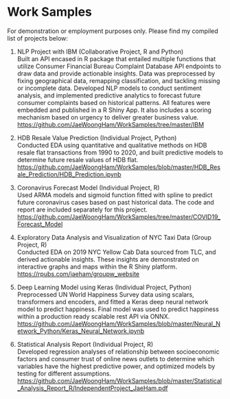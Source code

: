 # Work Samples
For demonstration or employment purposes only. Please find my compiled list of projects below:

1) NLP Project with IBM (Collaborative Project, R and Python) <br />
Built an API encased in R package that entailed multiple functions that utilize Consumer Financial Bureau Complaint Database API endpoints to draw data and provide actionable insights. Data was preprocessed by fixing geographical data, remapping classification, and tackling missing or incomplete data. Developed NLP models to conduct sentiment analysis, and implemented predictive analytics to forecast future consumer complaints based on historical patterns. All features were embedded and published in a R Shiny App. It also includes a scoring mechanism based on urgency to deliver greater business value. <br />
https://github.com/JaeWoongHam/WorkSamples/tree/master/IBM

2) HDB Resale Value Prediction (Individual Project, Python) <br />
Conducted EDA using quantitative and qualitative methods on HDB resale flat transactions from 1990 to 2020, and built predictive models to determine future resale values of HDB flat. <br />
https://github.com/JaeWoongHam/WorkSamples/blob/master/HDB_Resale_Prediction/HDB_Prediction.ipynb

3) Coronavirus Forecast Model (Individual Project, R) <br />
Used ARMA models and sigmoid function fitted with spline to predict future coronavirus cases based on past historical data. The code and report are included separately for this project. <br />
https://github.com/JaeWoongHam/WorkSamples/tree/master/COVID19_Forecast_Model

4) Exploratory Data Analysis and Visualization of NYC Taxi Data (Group Project, R) <br />
Conducted EDA on 2019 NYC Yellow Cab Data sourced from TLC, and derived actionable insights. These insights are demonstrated on interactive graphs and maps within the R Shiny platform. <br />
https://rpubs.com/jaeham/groupw_website

5) Deep Learning Model using Keras (Individual Project, Python) <br />
Preprocessed UN World Happiness Survey data using scalars, transformers and encoders, and fitted a Keras deep neural network model to predict happiness. Final model was used to predict happiness within a production ready scalable rest API via ONNX. <br />
https://github.com/JaeWoongHam/WorkSamples/blob/master/Neural_Network_Python/Keras_Neural_Network.ipynb

6) Statistical Analysis Report (Individual Project, R) <br />
Developed regression analyses of relationship between socioeconomic factors and consumer trust of online news outlets to determine which variables have the highest predictive power, and optimized models by testing for different assumptions. <br />
https://github.com/JaeWoongHam/WorkSamples/blob/master/Statistical_Analysis_Report_R/IndependentProject_JaeHam.pdf
